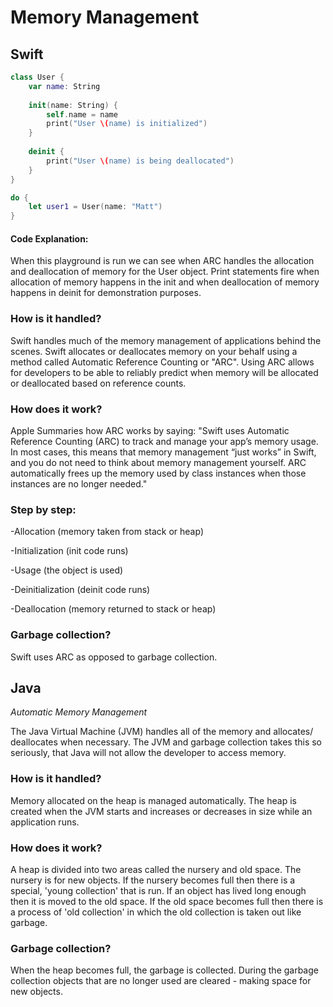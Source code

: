 # Memory Management

## Swift
```swift
class User {
    var name: String
    
    init(name: String) {
        self.name = name
        print("User \(name) is initialized")
    }
    
    deinit {
        print("User \(name) is being deallocated")
    }
}

do {
    let user1 = User(name: "Matt")
}
```
#### Code Explanation:
When this playground is run we can see when ARC handles the allocation and deallocation of memory for the User object. Print statements fire when allocation of memory happens in the init and when deallocation of memory happens in deinit for demonstration purposes.

### How is it handled?
Swift handles much of the memory management of applications behind the scenes. Swift allocates or deallocates memory on your behalf using a method called Automatic Reference Counting or "ARC". Using ARC allows for developers to be able to reliably predict when memory will be allocated or deallocated based on reference counts.
### How does it work?
Apple Summaries how ARC works by saying: "Swift uses Automatic Reference Counting (ARC) to track and manage your app’s memory usage. In most cases, this means that memory management “just works” in Swift, and you do not need to think about memory management yourself. ARC automatically frees up the memory used by class instances when those instances are no longer needed."

### Step by step:

   -Allocation (memory taken from stack or heap)

   -Initialization (init code runs)

   -Usage (the object is used)

   -Deinitialization (deinit code runs)

   -Deallocation (memory returned to stack or heap)
   
### Garbage collection?
Swift uses ARC as opposed to garbage collection.



## Java
*Automatic Memory Management*

The Java Virtual Machine (JVM) handles all of the memory and allocates/ deallocates when necessary. The JVM and garbage collection takes this so seriously, that Java will not allow the developer to access memory.


### How is it handled?
Memory allocated on the heap is managed automatically. The heap is created when the JVM starts and increases or decreases in size while an application runs.

### How does it work?
A heap is divided into two areas called the nursery and old space. The nursery is for new objects. If the nursery becomes full then there is a special, 'young collection' that is run. If an object has lived long enough then it is moved to the old space. If the old space becomes full then there is a process of 'old collection' in which the old collection is taken out like garbage.

### Garbage collection?
When the heap becomes full, the garbage is collected. During the garbage collection objects that are no longer used are cleared - making space for new objects.


